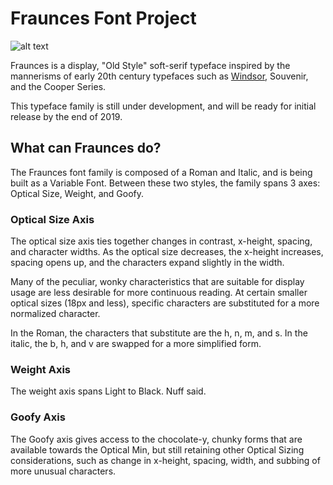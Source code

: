 # Fraunces Font Project

![alt text](https://github.com/sponcey/Fraunces/blob/master/documentation/specimen/Round%204/HonkForWonkyFonts%2B.jpg "Honk For Wonky Fonts")

Fraunces is a display, "Old Style" soft-serif typeface inspired by the mannerisms of early 20th century typefaces such as [Windsor](http://fontreviewjournal.com/windsor/), Souvenir, and the Cooper Series.

This typeface family is still under development, and will be ready for initial release by the end of 2019.

## What can Fraunces do?

The Fraunces font family is composed of a Roman and Italic, and is being built as a Variable Font. Between these two styles, the family spans 3 axes: Optical Size, Weight, and Goofy. 

### Optical Size Axis

The optical size axis ties together changes in contrast, x-height, spacing, and character widths. As the optical size decreases, the x-height increases, spacing opens up, and the characters expand slightly in the width.

Many of the peculiar, wonky characteristics that are suitable for display usage are less desirable for more continuous reading. At certain smaller optical sizes (18px and less), specific characters are substituted for a more normalized character. 

In the Roman, the characters that substitute are the h, n, m, and s. In the italic, the b, h, and v are swapped for a more simplified form.

### Weight Axis

The weight axis spans Light to Black. Nuff said.

### Goofy Axis

The Goofy axis gives access to the chocolate-y, chunky forms that are available towards the Optical Min, but still retaining other Optical Sizing considerations, such as change in x-height, spacing, width, and subbing of more unusual characters.


